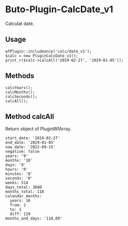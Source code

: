 # Buto-Plugin-CalcDate_v1
Calculat date.

## Usage
```
wfPlugin::includeonce('calc/date_v1');
$calc = new PluginCalcDate_v1();
print_r($calc->calcAll('2019-02-27', '2029-01-05'));
```

## Methods
```
calcYears();
calcMonths();
calcSeconds();
calcAll();
```

## Method calcAll
Return object of PluginWfArray.
```
start_date: '2019-02-27'
end_date: '2029-01-05'
now_date: '2022-09-15'
negative: false
years: '9'
months: '10'
days: '9'
hours: '0'
minutes: '0'
seconds: '0'
weeks: 514
days_total: 3600
months_total: 118
calendar_months:
  years: 10
  from: 2
  to: 1
  diff: 119
months_and_days: '118,09'
```
